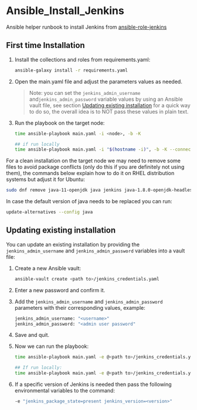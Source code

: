 # Ansible_Install_Jenkins

Ansible helper runbook to install Jenkins from [ansible-role-jenkins](https://github.com/geerlingguy/ansible-role-jenkins/tree/master)

## First time Installation

1. Install the collections and roles from requirements.yaml:

    ```bash
    ansible-galaxy install -r requirements.yaml
    ```

1. Open the main.yaml file and adjust the parameters values as needed.

    >Note: you can set the `jenkins_admin_username` and`jenkins_admin_password` variable values by using an Ansible vault file, see section [Updating existing installation](#updating-existing-installation) for a quick way to do so, the overall idea is to NOT pass these values in plain text.

1. Run the playbook on the target node:

    ```bash
    time ansible-playbook main.yaml -i <node>, -b -K

    ## if run locally
    time ansible-playbook main.yaml -i "$(hostname -i)", -b -K --connection=local
    ```

For a clean installation on the target node we may need to remove some files to avoid package conflicts (only do this if you are definitely not using them), the commands below explain how to do it on RHEL distribution systems but adjust it for Ubuntu:

```bash
sudo dnf remove java-11-openjdk java jenkins java-1.8.0-openjdk-headless -y ; sudo dnf clean all ; sudo dnf clean packages ; sudo rm -rf /var/lib/jenkins /opt/jenkins-cli.jar
```

In case the default version of java needs to be replaced you can run:

```bash
update-alternatives --config java
```

## Updating existing installation

You can update an existing installation by providing the `jenkins_admin_username` and `jenkins_admin_password` variables into a vault file:

1. Create a new Ansible vault:

    ```bash
    ansible-vault create <path to>/jenkins_credentials.yaml
    ```

1. Enter a new password and confirm it.
1. Add the `jenkins_admin_username` and `jenkins_admin_password` parameters with their corresponding values, example:

    ```bash
    jenkins_admin_username: "<username>"
    jenkins_admin_password: "<admin user password"
    ```

1. Save and quit.
1. Now we can run the playbook:

    ```bash
    time ansible-playbook main.yaml -e @<path to>/jenkins_credentials.yaml --ask-vault-pass -i <node>, -b -K

    ## If run locally:
    time ansible-playbook main.yaml -e @<path to>/jenkins_credentials.yaml --ask-vault-pass -i "$(hostname -i)", -b -K --connection=local
    ```

1. If a specific version of Jenkins is needed then pass the following environmental variables to the command:

    ```bash
    -e "jenkins_package_state=present jenkins_version=<version>"
    ```
